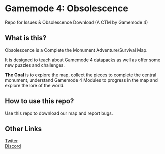 # Gamemode 4: Obsolescence
Repo for Issues &amp; Obsolescence Download (A CTM by Gamemode 4)

## What is this?
Obsolescence is a Complete the Monument Adventure/Survival Map.

It is designed to teach about Gamemode 4 [datapacks](https://gm4.co/modules) as well as offer some new puzzles and challenges.

**The Goal** is to explore the map, collect the pieces to complete the central monument, understand Gamemode 4 Modules to progress in the map and explore the lore of the world.

## How to use this repo?
Use this repo to download our map and report bugs.

## Other Links
[Twiter](https://twitter.com/GM4Official)
<br>
[Discord](https://gm4.co/discord)
